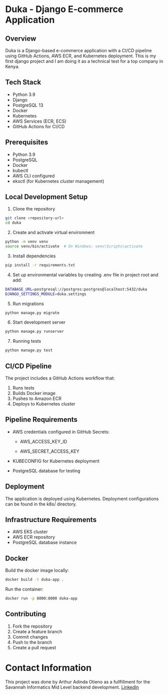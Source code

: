 # Duka - Django E-commerce Application

## Overview
Duka is a Django-based e-commerce application with a CI/CD pipeline using GitHub Actions, AWS ECR, and Kubernetes deployment. This is my first django project and I am doing it as a technical test for a top company in Kenya.

## Tech Stack
- Python 3.9
- Django
- PostgreSQL 13
- Docker
- Kubernetes
- AWS Services (ECR, ECS)
- GitHub Actions for CI/CD

## Prerequisites
- Python 3.9
- PostgreSQL
- Docker
- kubectl
- AWS CLI configured
- eksctl (for Kubernetes cluster management)

## Local Development Setup
1. Clone the repository
```bash
git clone <repository-url>
cd duka
```
2. Create and activate virtual environment
```bash
python -m venv venv
source venv/bin/activate  # On Windows: venv\Scripts\activate
```
3. Install dependencies
```bash
pip install -r requirements.txt
```
4. Set up environmental variables by creating .env file in project root and add:
```bash
DATABASE_URL=postgresql://postgres:postgres@localhost:5432/duka
DJANGO_SETTINGS_MODULE=duka.settings
```
5. Run migrations
```bash
python manage.py migrate
```
6. Start development server
```bash
python manage.py runserver
```
7. Running tests
```bash
python manage.py test
```
## CI/CD Pipeline
The project includes a GitHub Actions workflow that:
1. Runs tests
2. Builds Docker image
3. Pushes to Amazon ECR
4. Deploys to Kubernetes cluster

## Pipeline Requirements
- AWS credentials configured in GitHub Secrets:

  - AWS_ACCESS_KEY_ID

  - AWS_SECRET_ACCESS_KEY
- KUBECONFIG for Kubernetes deployment
- PostgreSQL database for testing
## Deployment
The application is deployed using Kubernetes. Deployment configurations can be found in the k8s/ directory.
## Infrastructure Requirements
- AWS EKS cluster
- AWS ECR repository
- PostgreSQL database instance

## Docker
Build the docker image locally:
```bash
docker build -t duka-app .
```
Run the container:
```bash
docker run -p 8000:8000 duka-app
```
## Contributing
1. Fork the repository
2. Create a feature branch
3. Commit changes
4. Push to the branch
5. Create a pull request

# Contact Information
This project was done by Arthur Adinda Otieno as a fullfillment for the Savannah Informatics Mid Level backend development.
[LinkedIn](https://www.linkedin.com/in/arthur-adinda-3a1266120/)